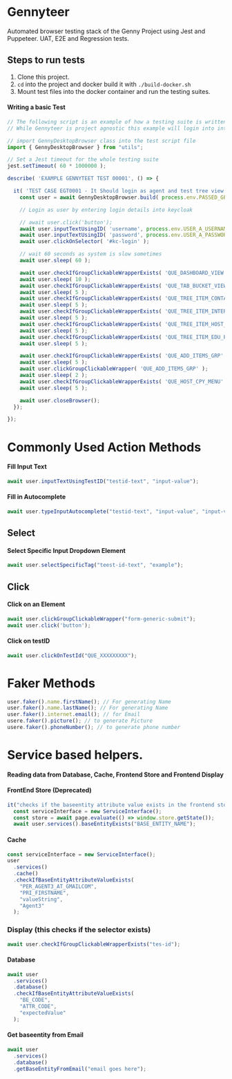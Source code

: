 # Gennyteer

Automated browser testing stack of the Genny Project using Jest and Puppeteer. UAT, E2E and Regression tests.

## Steps to run tests

1. Clone this project.
2. `cd` into the project and docker build it with `./build-docker.sh`
3. Mount test files into the docker container and run the testing suites.

#### Writing a basic Test

```javascript
// The following script is an example of how a testing suite is written
// While Gennyteer is project agnostic this example will login into internmatch and add a hostcompany

// import GennyDesktopBrowser class into the test script file
import { GennyDesktopBrowser } from "utils";

// Set a Jest timeout for the whole testing suite
jest.setTimeout( 60 * 1000000 );

describe( 'EXAMPLE GENNYTEET TEST 00001', () => {

  it( 'TEST CASE EGT0001 - It Should login as agent and test tree view', async () => {
    const user = await GennyDesktopBrowser.build( process.env.PASSED_GENNY_URL );

    // Login as user by entering login details into keycloak

    // await user.click('button');
    await user.inputTextUsingID( 'username', process.env.USER_A_USERNAME );
    await user.inputTextUsingID( 'password', process.env.USER_A_PASSWORD );
    await user.clickOnSelector( '#kc-login' );

    // wait 60 seconds as system is slow sometimes
    await user.sleep( 60 );

    await user.checkIfGroupClickableWrapperExists( 'QUE_DASHBOARD_VIEW' );
    await user.sleep( 10 );
    await user.checkIfGroupClickableWrapperExists( 'QUE_TAB_BUCKET_VIEW' );
    await user.sleep( 5 );
    await user.checkIfGroupClickableWrapperExists( 'QUE_TREE_ITEM_CONTACTS_GRP' );
    await user.sleep( 5 );
    await user.checkIfGroupClickableWrapperExists( 'QUE_TREE_ITEM_INTERNSHIPS_GRP' );
    await user.sleep( 5 );
    await user.checkIfGroupClickableWrapperExists( 'QUE_TREE_ITEM_HOST_COMPANIES_GRP' );
    await user.sleep( 5 );
    await user.checkIfGroupClickableWrapperExists( 'QUE_TREE_ITEM_EDU_PROVIDERS_GRP' );
    await user.sleep( 5 );

    await user.checkIfGroupClickableWrapperExists( 'QUE_ADD_ITEMS_GRP' );
    await user.sleep( 5 );
    await user.clickGroupClickableWrapper( 'QUE_ADD_ITEMS_GRP' );
    await user.sleep( 2 );
    await user.checkIfGroupClickableWrapperExists( 'QUE_HOST_CPY_MENU' );
    await user.sleep( 5 );

    await user.closeBrowser();
  });

});

```

# Commonly Used Action Methods

#### Fill Input Text

```javascript
await user.inputTextUsingTestID("testid-text", "input-value");
```

#### Fill in Autocomplete

```javascript
await user.typeInputAutocomplete("testid-text", "input-value", "input-value-element");
```

## Select

#### Select Specific Input Dropdown Element

```javascript
await user.selectSpecificTag("teest-id-text", "example");
```

## Click

#### Click on an Element

```javascript
await user.clickGroupClickableWrapper("form-generic-submit");
await user.click('button');
```

#### Click on testID

```javascript
await user.clickOnTestId("QUE_XXXXXXXXX");
```

# Faker Methods

```javascript
user.faker().name.firstName(); // For generating Name
user.faker().name.lastName(); // For generating Name
user.faker().internet.email(); // for Email
usere.faker().picture(); // to generate Picture
usere.faker().phoneNumber(); // to generate phone number
```

# Service based helpers.

#### Reading data from Database, Cache, Frontend Store and Frontend Display

#### FrontEnd Store (Deprecated)

```javascript
it("checks if the baseentity attribute value exists in the frontend store", async () => {
  const serviceInterface = new ServiceInterface();
  const store = await page.evaluate(() => window.store.getState());
  await user.services().baseEntityExists("BASE_ENTITY_NAME");
```

#### Cache

```javascript
const serviceInterface = new ServiceInterface();
user
  .services()
  .cache()
  .checkIfBaseEntityAttributeValueExists(
    "PER_AGENT3_AT_GMAILCOM",
    "PRI_FIRSTNAME",
    "valueString",
    "Agent3"
  );
```

### Display (this checks if the selector exists)

```javascript
await user.checkIfGroupClickableWrapperExists("tes-id");
```

#### Database

```javascript
await user
  .services()
  .database()
  .checkIfBaseEntityAttributeValueExists(
    "BE_CODE",
    "ATTR_CODE",
    "expectedValue"
  );
```

#### Get baseentity from Email

```javascript
await user
  .services()
  .database()
  .getBaseEntityFromEmail("email goes here");
```
